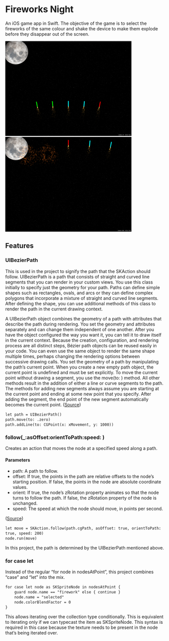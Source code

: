 # Fireworks Night

An iOS game app in Swift.  The objective of the game is to select the fireworks of the same colour and shake the device to make them explode before they disappear out of the screen.  

<img src="https://github.com/igibliss00/Fireworks-Night/blob/master/README_assets/1.png" width="400">

<img src="https://github.com/igibliss00/Fireworks-Night/blob/master/README_assets/2.png" width="400">

## Features

### UIBezierPath

This is used in the project to signify the path that the SKAction should follow. UIBezierPath is a path that consists of straight and curved line segments that you can render in your custom views. You use this class initially to specify just the geometry for your path. Paths can define simple shapes such as rectangles, ovals, and arcs or they can define complex polygons that incorporate a mixture of straight and curved line segments. After defining the shape, you can use additional methods of this class to render the path in the current drawing context. 

A UIBezierPath object combines the geometry of a path with attributes that describe the path during rendering. You set the geometry and attributes separately and can change them independent of one another. After you have the object configured the way you want it, you can tell it to draw itself in the current context. Because the creation, configuration, and rendering process are all distinct steps, Bézier path objects can be reused easily in your code. You can even use the same object to render the same shape multiple times, perhaps changing the rendering options between successive drawing calls.
You set the geometry of a path by manipulating the path’s current point. When you create a new empty path object, the current point is undefined and must be set explicitly. To move the current point without drawing a segment, you use the move(to: ) method. All other methods result in the addition of either a line or curve segments to the path. The methods for adding new segments always assume you are starting at the current point and ending at some new point that you specify. After adding the segment, the end point of the new segment automatically becomes the current point. ([Source](https://developer.apple.com/documentation/uikit/uibezierpath))

```
let path = UIBezierPath()
path.move(to: .zero)
path.addLine(to: CGPoint(x: xMovement, y: 1000))
```

### follow(_:asOffset:orientToPath:speed: )

Creates an action that moves the node at a specified speed along a path.

#### Parameters

- path: A path to follow.
- offset: If true, the points in the path are relative offsets to the node’s starting position. If false, the points in the node are absolute coordinate values.
- orient: If true, the node’s zRotation property animates so that the node turns to follow the path. If false, the zRotation property of the node is unchanged.
- speed: The speed at which the node should move, in points per second.

([Source](https://developer.apple.com/documentation/spritekit/skaction/1417798-follow))

```
let move = SKAction.follow(path.cgPath, asOffset: true, orientToPath:  true, speed: 200)
node.run(move)
```

In this project, the path is determined by the UIBezierPath mentioned above.

### for case let

Instead of the regular “for node in nodesAtPoint”, this project combines “case” and “let” into the mix.

```
for case let node as SKSpriteNode in nodesAtPoint {
    guard node.name == "firework" else { continue }
    node.name = "selected"
    node.colorBlendFactor = 0
}
```

This allows iterating over the collection type conditionally.  This is equivalent to iterating only if we can typecast the item as SKSpriteNode.  This syntax is required in this case because the texture needs to be present in the node that’s being iterated over.
